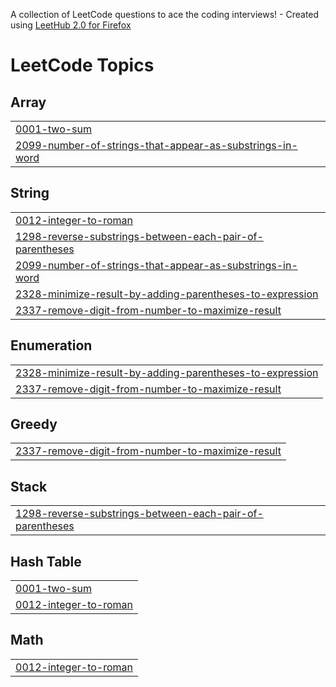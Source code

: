 A collection of LeetCode questions to ace the coding interviews! - Created using [LeetHub 2.0 for Firefox](https://github.com/maitreya2954/LeetHub-2.0-Firefox)
<!---LeetCode Topics Start-->
# LeetCode Topics
## Array
|  |
| ------- |
| [0001-two-sum](https://github.com/akbarulazis/Solved-Leetcode/tree/master/0001-two-sum) |
| [2099-number-of-strings-that-appear-as-substrings-in-word](https://github.com/akbarulazis/Solved-Leetcode/tree/master/2099-number-of-strings-that-appear-as-substrings-in-word) |
## String
|  |
| ------- |
| [0012-integer-to-roman](https://github.com/akbarulazis/Solved-Leetcode/tree/master/0012-integer-to-roman) |
| [1298-reverse-substrings-between-each-pair-of-parentheses](https://github.com/akbarulazis/Solved-Leetcode/tree/master/1298-reverse-substrings-between-each-pair-of-parentheses) |
| [2099-number-of-strings-that-appear-as-substrings-in-word](https://github.com/akbarulazis/Solved-Leetcode/tree/master/2099-number-of-strings-that-appear-as-substrings-in-word) |
| [2328-minimize-result-by-adding-parentheses-to-expression](https://github.com/akbarulazis/Solved-Leetcode/tree/master/2328-minimize-result-by-adding-parentheses-to-expression) |
| [2337-remove-digit-from-number-to-maximize-result](https://github.com/akbarulazis/Solved-Leetcode/tree/master/2337-remove-digit-from-number-to-maximize-result) |
## Enumeration
|  |
| ------- |
| [2328-minimize-result-by-adding-parentheses-to-expression](https://github.com/akbarulazis/Solved-Leetcode/tree/master/2328-minimize-result-by-adding-parentheses-to-expression) |
| [2337-remove-digit-from-number-to-maximize-result](https://github.com/akbarulazis/Solved-Leetcode/tree/master/2337-remove-digit-from-number-to-maximize-result) |
## Greedy
|  |
| ------- |
| [2337-remove-digit-from-number-to-maximize-result](https://github.com/akbarulazis/Solved-Leetcode/tree/master/2337-remove-digit-from-number-to-maximize-result) |
## Stack
|  |
| ------- |
| [1298-reverse-substrings-between-each-pair-of-parentheses](https://github.com/akbarulazis/Solved-Leetcode/tree/master/1298-reverse-substrings-between-each-pair-of-parentheses) |
## Hash Table
|  |
| ------- |
| [0001-two-sum](https://github.com/akbarulazis/Solved-Leetcode/tree/master/0001-two-sum) |
| [0012-integer-to-roman](https://github.com/akbarulazis/Solved-Leetcode/tree/master/0012-integer-to-roman) |
## Math
|  |
| ------- |
| [0012-integer-to-roman](https://github.com/akbarulazis/Solved-Leetcode/tree/master/0012-integer-to-roman) |
<!---LeetCode Topics End-->